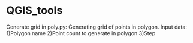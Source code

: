 # QGIS_tools
Generate grid in poly.py: 
Generating grid of points in polygon.
Input data: 
1)Polygon name
2)Point count to generate in polygon
3)Step

